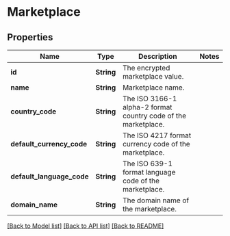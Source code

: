 # Marketplace

## Properties

Name | Type | Description | Notes
------------ | ------------- | ------------- | -------------
**id** | **String** | The encrypted marketplace value. | 
**name** | **String** | Marketplace name. | 
**country_code** | **String** | The ISO 3166-1 alpha-2 format country code of the marketplace. | 
**default_currency_code** | **String** | The ISO 4217 format currency code of the marketplace. | 
**default_language_code** | **String** | The ISO 639-1 format language code of the marketplace. | 
**domain_name** | **String** | The domain name of the marketplace. | 

[[Back to Model list]](../README.md#documentation-for-models) [[Back to API list]](../README.md#documentation-for-api-endpoints) [[Back to README]](../README.md)


